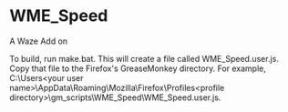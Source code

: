 WME_Speed
=========

A Waze Add on

To build, run make.bat.  This will create a file called WME_Speed.user.js.  Copy that file to the Firefox's GreaseMonkey directory.  For example, C:\Users\<your user name>\AppData\Roaming\Mozilla\Firefox\Profiles\<profile directory>\gm_scripts\WME_Speed\WME_Speed.user.js.

